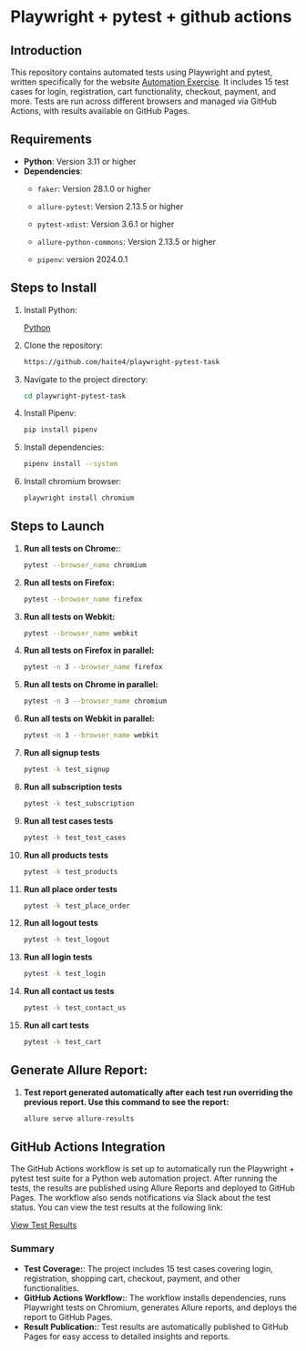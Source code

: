 # Playwright + pytest + github actions

## Introduction
This repository contains automated tests using Playwright and pytest, written specifically for the website [Automation Exercise](https://www.automationexercise.com/). It includes 15 test cases for login, registration, cart functionality, checkout, payment, and more. Tests are run across different browsers and managed via GitHub Actions, with results available on GitHub Pages.

## Requirements
- **Python**: Version 3.11 or higher
- **Dependencies**:
  - `faker`: Version 28.1.0  or higher
  - `allure-pytest`: Version 2.13.5 or higher
  - `pytest-xdist`: Version 3.6.1 or higher
  
  - `allure-python-commons`: Version 2.13.5 or higher
  
   - `pipenv`: version 2024.0.1
  

## Steps to Install
1. Install Python:

    [Python](https://www.python.org/downloads/)

2. Clone the repository:
    ```sh
    https://github.com/haite4/playwright-pytest-task
    ```
3. Navigate to the project directory:
    ```sh 
    cd playwright-pytest-task
    ```
4. Install Pipenv:
    ```sh
    pip install pipenv
    ```

5. Install dependencies:
    ```sh
    pipenv install --system
    ``` 
6. Install chromium browser:
    ```sh
    playwright install chromium
    ```

## Steps to Launch

1. **Run all tests on Chrome:**:
    ```sh
    pytest --browser_name chromium
    ```
2. **Run all tests on Firefox:**
    ```sh
    pytest --browser_name firefox
    ```
3. **Run all tests on Webkit:**
    ```sh
    pytest --browser_name webkit
    ```
4. **Run all tests on Firefox in parallel:**
    ```sh
    pytest -n 3 --browser_name firefox
    ```

5. **Run all tests on Chrome in parallel:**
    ```sh
    pytest -n 3 --browser_name chromium
    ```
8. **Run all tests on Webkit in parallel:**
    ```sh
    pytest -n 3 --browser_name webkit
    ```
9. **Run all signup tests**
    ```sh 
    pytest -k test_signup
    ```
10. **Run all subscription tests**
    ```sh 
    pytest -k test_subscription
    ```

11. **Run all test cases tests**
    ```sh 
    pytest -k test_test_cases
    ```
12. **Run all products tests**
    ```sh 
    pytest -k test_products
    ```  

12. **Run all place order tests**
    ```sh 
    pytest -k test_place_order
    ```
13. **Run all logout tests**
    ```sh 
    pytest -k test_logout
    ```
14. **Run all login tests**
    ```sh 
    pytest -k test_login
    ```
15. **Run all contact us tests**
    ```sh 
    pytest -k test_contact_us
    ```
16. **Run all cart  tests**
    ```sh 
    pytest -k test_cart
    ```

## Generate Allure Report: 

1. **Test report generated automatically after each test run overriding the previous report. Use this command to see the report:**
    ```sh
    allure serve allure-results
    ```


## GitHub Actions Integration

The GitHub Actions workflow is set up to automatically run the Playwright + pytest test suite for a Python web automation project. After running the tests, the results are published using Allure Reports and deployed to GitHub Pages. The workflow also sends notifications via Slack about the test status. You can view the test results at the following link:

[View Test Results](https://haite4.github.io/playwright-pytest-task/8/index.html)

### Summary
- **Test Coverage:**: The project includes 15 test cases covering login, registration, shopping cart, checkout, payment, and other functionalities.
- **GitHub Actions Workflow:**: The workflow installs dependencies, runs Playwright tests on Chromium, generates Allure reports, and deploys the report to GitHub Pages.
- **Result Publication:**: Test results are automatically published to GitHub Pages for easy access to detailed insights and reports.
